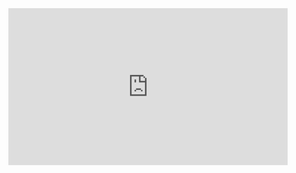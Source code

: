 <iframe width="560" height="315" src="https://www.youtube.com/embed/dIKnrrPGaaI" title="YouTube video player" frameborder="0" allow="accelerometer; autoplay; clipboard-write; encrypted-media; gyroscope; picture-in-picture" allowfullscreen></iframe>